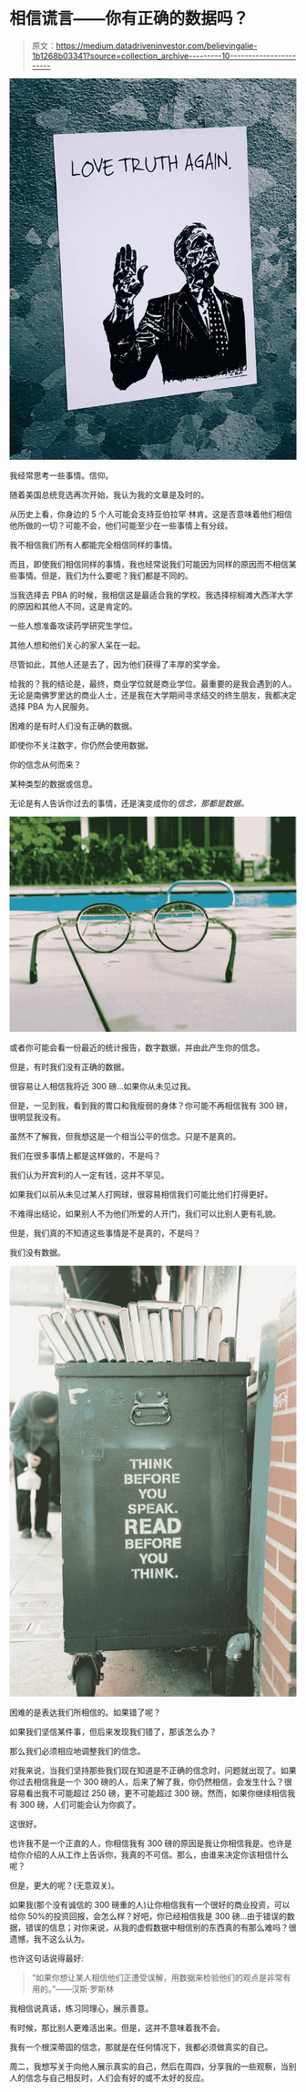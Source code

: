 # 相信谎言——你有正确的数据吗？

> 原文：<https://medium.datadriveninvestor.com/believingalie-1b1268b03341?source=collection_archive---------10----------------------->

![](img/fa4f2c3b91c02e7aa612bc5267c5c0fd.png)

我经常思考一些事情。信仰。

随着美国总统竞选再次开始，我认为我的文章是及时的。

从历史上看，你身边的 5 个人可能会支持亚伯拉罕·林肯。这是否意味着他们相信他所做的一切？可能不会，他们可能至少在一些事情上有分歧。

我不相信我们所有人都能完全相信同样的事情。

而且，即使我们相信同样的事情，我也经常说我们可能因为同样的原因而不相信某些事情。但是，我们为什么要呢？我们都是不同的。

当我选择去 PBA 的时候，我相信这是最适合我的学校。我选择棕榈滩大西洋大学的原因和其他人不同，这是肯定的。

一些人想准备攻读药学研究生学位。

其他人想和他们关心的家人呆在一起。

尽管如此，其他人还是去了，因为他们获得了丰厚的奖学金。

给我的？我的结论是，最终，商业学位就是商业学位。最重要的是我会遇到的人。无论是南佛罗里达的商业人士，还是我在大学期间寻求结交的终生朋友，我都决定选择 PBA 为人民服务。

困难的是有时人们没有正确的数据。

即使你不关注数字，你仍然会使用数据。

你的信念从何而来？

某种类型的数据或信息。

无论是有人告诉你过去的事情，还是演变成你的*信念，那都是数据。*

![](img/215c5b6312850847f87490e1db0b2f39.png)

或者你可能会看一份最近的统计报告，数字数据，并由此产生你的信念。

但是，有时我们没有正确的数据。

很容易让人相信我将近 300 磅…如果你从未见过我。

但是，一见到我，看到我的胃口和我瘦弱的身体？你可能不再相信我有 300 磅，很明显我没有。

虽然不了解我，但我想这是一个相当公平的信念。只是不是真的。

我们在很多事情上都是这样做的，不是吗？

我们认为开宾利的人一定有钱，这并不罕见。

如果我们以前从未见过某人打网球，很容易相信我们可能比他们打得更好。

不难得出结论，如果别人不为他们所爱的人开门，我们可以比别人更有礼貌。

但是，我们真的不知道这些事情是不是真的，不是吗？

我们没有数据。

![](img/d40aa0650c027c9cda269b2d80cfd1af.png)

困难的是表达我们所相信的。如果错了呢？

如果我们坚信某件事，但后来发现我们错了，那该怎么办？

那么我们必须相应地调整我们的信念。

对我来说，当我们坚持那些我们现在知道是不正确的信念时，问题就出现了。如果你过去相信我是一个 300 磅的人，后来了解了我，你仍然相信，会发生什么？很容易看出我不可能超过 250 磅，更不可能超过 300 磅。然而，如果你继续相信我有 300 磅，人们可能会认为你疯了。

这很好。

也许我不是一个正直的人，你相信我有 300 磅的原因是我让你相信我是。也许是给你介绍的人从工作上告诉你，我真的不可信。那么，由谁来决定你该相信什么呢？

但是，更大的呢？(无意双关)。

如果我(那个没有诚信的 300 磅重的人)让你相信我有一个很好的商业投资，可以给你 50%的投资回报，会怎么样？好吧，你已经相信我是 300 磅…由于错误的数据，错误的信息；对你来说，从我的虚假数据中相信别的东西真的有那么难吗？很遗憾，我不这么认为。

也许这句话说得最好:

> “如果你想让某人相信他们正遭受误解，用数据来检验他们的观点是非常有用的。”——汉斯·罗斯林

我相信说真话，练习同理心，展示善意。

有时候，那比别人更难活出来。但是，这并不意味着我不会。

我有一个根深蒂固的信念，那就是在任何情况下，我都必须做真实的自己。

周二，我想写关于向他人展示真实的自己，然后在周四，分享我的一些观察，当别人的信念与自己相反时，人们会有好的或不太好的反应。